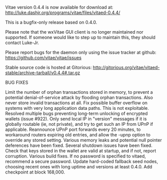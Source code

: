 Vitae version 0.4.4 is now available for download at:
http://luke.dashjr.org/programs/vitae/files/vitaed-0.4.4/

This is a bugfix-only release based on 0.4.0.

Please note that the wxVitae GUI client is no longer maintained nor supported. If someone would like to step up to maintain this, they should contact Luke-Jr.

Please report bugs for the daemon only using the issue tracker at github:
https://github.com/vitae/vitae/issues

Stable source code is hosted at Gitorious:
http://gitorious.org/vitae/vitaed-stable/archive-tarball/v0.4.4#.tar.gz

BUG FIXES

Limit the number of orphan transactions stored in memory, to prevent a potential denial-of-service attack by flooding orphan transactions. Also never store invalid transactions at all.
Fix possible buffer overflow on systems with very long application data paths. This is not exploitable.
Resolved multiple bugs preventing long-term unlocking of encrypted wallets (issue #922).
Only send local IP in "version" messages if it is globally routable (ie, not private), and try to get such an IP from UPnP if applicable.
Reannounce UPnP port forwards every 20 minutes, to workaround routers expiring old entries, and allow the -upnp option to override any stored setting.
Various memory leaks and potential null pointer deferences have been
fixed.
Several shutdown issues have been fixed.
Check that keys stored in the wallet are valid at startup, and if not,
report corruption.
Various build fixes.
If no password is specified to vitaed, recommend a secure password.
Update hard-coded fallback seed nodes, choosing recent ones with long uptime and versions at least 0.4.0.
Add checkpoint at block 168,000.

